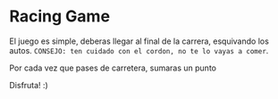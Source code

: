 # Racing Game

El juego es simple, deberas llegar al final de la carrera, esquivando los autos.
`CONSEJO: ten cuidado con el cordon, no te lo vayas a comer`.

Por cada vez que pases de carretera, sumaras un punto

Disfruta! :)
